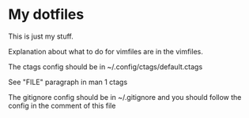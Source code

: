 # My dotfiles

This is just my stuff.

Explanation about what to do for vimfiles are in the vimfiles.

The ctags config should be in ~/.config/ctags/default.ctags

See "FILE" paragraph in man 1 ctags


The gitignore config should be in ~/.gitignore and you should follow the config in the comment of this file
